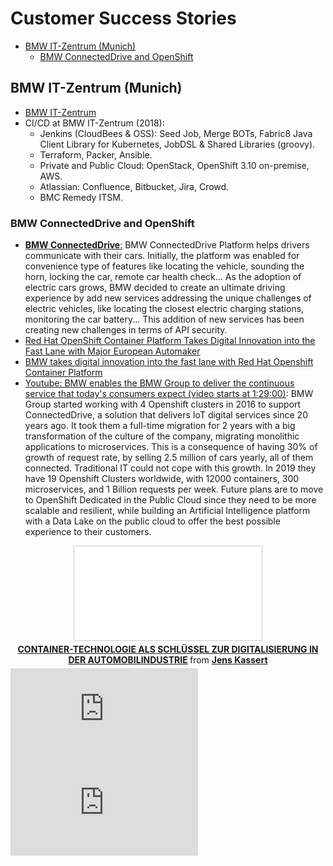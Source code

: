 # Customer Success Stories
- [BMW IT-Zentrum (Munich)](#bmw-it-zentrum-munich)
    - [BMW ConnectedDrive and OpenShift](#bmw-connecteddrive-and-openshift)

## BMW IT-Zentrum (Munich)
* [BMW IT-Zentrum](https://www.facebook.com/pages/BMW-IT-Zentrum/122968844423716)
* CI/CD at BMW IT-Zentrum (2018): 
    * Jenkins (CloudBees & OSS): Seed Job, Merge BOTs, Fabric8 Java Client Library for Kubernetes, JobDSL & Shared Libraries (groovy).
    * Terraform, Packer, Ansible.
    * Private and Public Cloud: OpenStack, OpenShift 3.10 on-premise, AWS.
    * Atlassian: Confluence, Bitbucket, Jira, Crowd.
    * BMC Remedy ITSM.

### BMW ConnectedDrive and OpenShift
* [**BMW ConnectedDrive**:](https://www.bmw-connecteddrive.com/) BMW ConnectedDrive Platform helps drivers communicate with their cars. Initially, the platform was enabled for convenience type of features like locating the vehicle, sounding the horn, locking the car, remote car health check... As the adoption of electric cars grows, BMW decided to create an ultimate driving experience by add new services addressing the unique challenges of electric vehicles, like locating the closest electric charging stations, monitoring the car battery... This addition of new services has been creating new challenges in terms of API security. 
* [Red Hat OpenShift Container Platform Takes Digital Innovation into the Fast Lane with Major European Automaker](https://www.redhat.com/es/about/press-releases/red-hat-openshift-container-platform-takes-digital-innovation-fast-lane-major-european-automaker)
* [BMW takes digital innovation into the fast lane with Red Hat Openshift Container Platform](https://www.linkedin.com/pulse/bmw-takes-digital-innovation-fast-lane-red-hat-openshift-mendus/)
* [Youtube: BMW enables the BMW Group to deliver the continuous service that today's consumers expect (video starts at 1:29:00)](https://www.youtube.com/watch?time_continue=5340&v=FUu4kMc0PL8): BMW Group started working with 4 Openshift clusters in 2016 to support ConnectedDrive, a solution that delivers IoT digital services since 20 years ago. It took them a full-time migration for 2 years with a big transformation of the culture of the company, migrating monolithic applications to microservices. This is a consequence of having 30% of growth of request rate, by selling 2.5 million of cars yearly, all of them connected. Traditional IT could not cope with this growth. In 2019 they have 19 Openshift Clusters worldwide, with 12000 containers, 300 microservices, and 1 Billion requests per week. Future plans are to move to OpenShift Dedicated in the Public Cloud since they need to be more scalable and resilient, while building an Artificial Intelligence platform with a Data Lake on the public cloud to offer the best possible experience to their customers.


<center>

<iframe src="//www.slideshare.net/slideshow/embed_code/key/opSQSmEIKpRq4K" frameborder="0" marginwidth="0" marginheight="0" scrolling="no" style="border:1px solid #CCC; border-width:1px; margin-bottom:5px; max-width: 100%;" allowfullscreen> </iframe> <div style="margin-bottom:5px"> <strong> <a href="//www.slideshare.net/JensKassert/containertechnologie-als-schlssel-zur-digitalisierung-in-der-automobilindustrie" title="CONTAINER-TECHNOLOGIE ALS SCHLÜSSEL ZUR DIGITALISIERUNG IN DER AUTOMOBILINDUSTRIE" target="_blank">CONTAINER-TECHNOLOGIE ALS SCHLÜSSEL ZUR DIGITALISIERUNG IN DER AUTOMOBILINDUSTRIE</a> </strong> from <strong><a href="https://www.slideshare.net/JensKassert" target="_blank">Jens Kassert</a></strong> </div>

</center>

<iframe src="https://www.youtube.com/embed/FUu4kMc0PL8" frameborder="0" allow="autoplay; encrypted-media" start=7740 allowfullscreen></iframe>

<iframe src="https://www.youtube.com/embed/UWNHjFFykj8" frameborder="0" allow="autoplay; encrypted-media" allowfullscreen></iframe>
